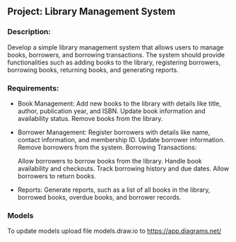 ## Project: Library Management System

### Description:
Develop a simple library management system that allows users to manage books, borrowers, and borrowing transactions. The system should provide functionalities such as adding books to the library, registering borrowers, borrowing books, returning books, and generating reports.

### Requirements:

 - Book Management:
    Add new books to the library with details like title, author, publication year, and ISBN.
    Update book information and availability status.
    Remove books from the library.

 - Borrower Management:
    Register borrowers with details like name, contact information, and membership ID.
    Update borrower information.
    Remove borrowers from the system.
    Borrowing Transactions:

    Allow borrowers to borrow books from the library.
    Handle book availability and checkouts.
    Track borrowing history and due dates.
    Allow borrowers to return books.

  - Reports:
    Generate reports, such as a list of all books in the library, borrowed books, overdue books, and borrower records.

### Models
To update models upload file models.draw.io to https://app.diagrams.net/

